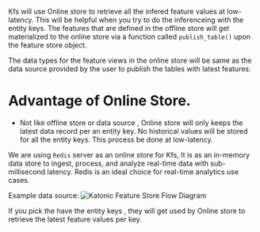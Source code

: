 Kfs will use Online store to retrieve all the infered feature values at low-latency. This will be helpful when you try to do the inferenceing with the entity keys. The features that are defined in the offline store will get materialized to the online store via a function called `publish_table()` upon the feature store object.

The data types for the feature views in the online store will be same as the data source provided by the user to publish the tables with latest features.

# Advantage of Online Store.

- Not like offline store or data source , Online store will only keeps the latest data record per an entity key. No historical values will be stored for all the entity keys. This process be done at low-latency.

We are using `Redis` server as an online store for Kfs, It is as an in-memory data store to ingest, process, and analyze real-time data with sub-millisecond latency. Redis is an ideal choice for real-time analytics use cases.

Example data source:
![Katonic Feature Store Flow Diagram](https://github.com/katonic-dev/katonic-feature-store/blob/dev-2.0/docs/sources/entity_df_redis_refer.png)

If you pick the have the entity keys , they will get used by Online store to retrieve the latest feature values per key.
